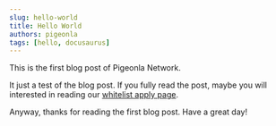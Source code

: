 ```yaml
---
slug: hello-world
title: Hello World
authors: pigeonla
tags: [hello, docusaurus]
---
```


This is the first blog post of Pigeonla Network.

<!--truncate-->

It just a test of the blog post. If you fully read the post, maybe you will interested in reading our [whitelist apply page](/docs/whitelist).

Anyway, thanks for reading the first blog post. Have a great day!